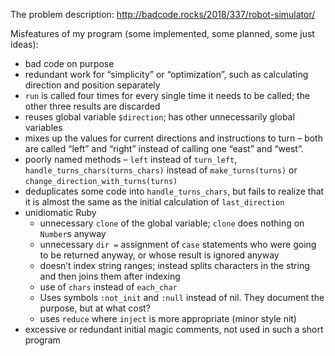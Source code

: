 The problem description: http://badcode.rocks/2018/337/robot-simulator/

Misfeatures of my program (some implemented, some planned, some just ideas):

- bad code on purpose
- redundant work for “simplicity” or “optimization”, such as calculating direction and position separately
- `run` is called four times for every single time it needs to be called; the other three results are discarded
- reuses global variable `$direction`; has other unnecessarily global variables
- mixes up the values for current directions and instructions to turn – both are called “left” and “right” instead of calling one “east” and “west”.
- poorly named methods – `left` instead of `turn_left`, `handle_turns_chars(turns_chars)` instead of `make_turns(turns)` or `change_direction_with_turns(turns)`
- deduplicates some code into `handle_turns_chars`, but fails to realize that it is almost the same as the initial calculation of `last_direction`
- unidiomatic Ruby
    - unnecessary `clone` of the global variable; `clone` does nothing on `Number`s anyway
    - unnecessary `dir =` assignment of `case` statements who were going to be returned anyway, or whose result is ignored anyway
    - doesn’t index string ranges; instead splits characters in the string and then joins them after indexing
    - use of `chars` instead of `each_char`
    - Uses symbols `:not_init` and `:null` instead of nil. They document the purpose, but at what cost?
    - uses `reduce` where `inject` is more appropriate (minor style nit)
- excessive or redundant initial magic comments, not used in such a short program

